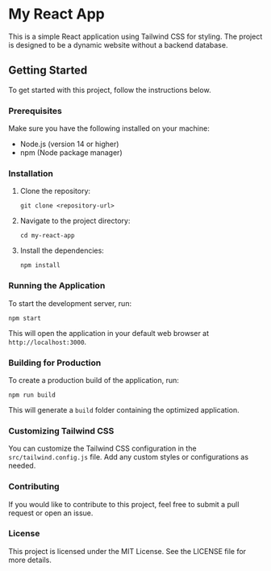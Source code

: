 # My React App

This is a simple React application using Tailwind CSS for styling. The project is designed to be a dynamic website without a backend database.

## Getting Started

To get started with this project, follow the instructions below.

### Prerequisites

Make sure you have the following installed on your machine:

- Node.js (version 14 or higher)
- npm (Node package manager)

### Installation

1. Clone the repository:

   ```
   git clone <repository-url>
   ```

2. Navigate to the project directory:

   ```
   cd my-react-app
   ```

3. Install the dependencies:

   ```
   npm install
   ```

### Running the Application

To start the development server, run:

```
npm start
```

This will open the application in your default web browser at `http://localhost:3000`.

### Building for Production

To create a production build of the application, run:

```
npm run build
```

This will generate a `build` folder containing the optimized application.

### Customizing Tailwind CSS

You can customize the Tailwind CSS configuration in the `src/tailwind.config.js` file. Add any custom styles or configurations as needed.

### Contributing

If you would like to contribute to this project, feel free to submit a pull request or open an issue.

### License

This project is licensed under the MIT License. See the LICENSE file for more details.